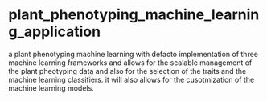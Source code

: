 # plant_phenotyping_machine_learning_application
a plant phenotyping machine learning with defacto implementation of three machine learning frameworks and allows for the scalable management of the plant pheotyping data and also for the selection of the traits and the machine learning classifiers. it will also allows for the cusotmization of the machine learning models.
